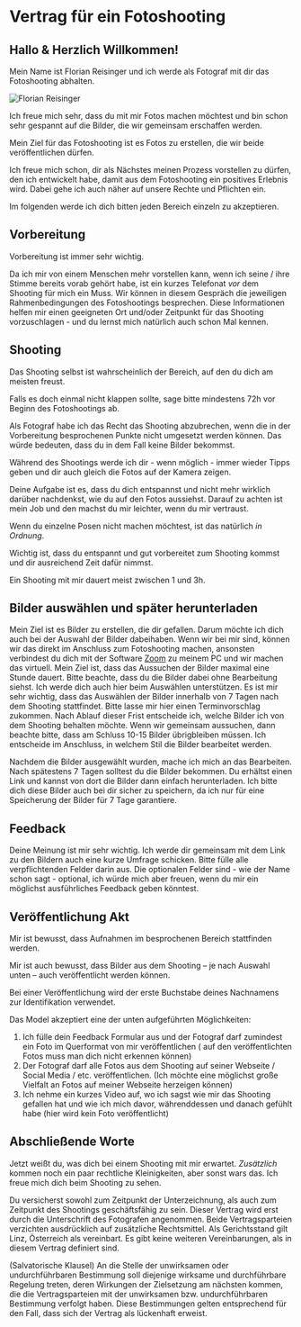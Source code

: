# Vertrag für ein Fotoshooting

## Hallo & Herzlich Willkommen!

Mein Name ist Florian Reisinger und ich werde als Fotograf mit dir das Fotoshooting abhalten.

![Florian Reisinger](https://s.gravatar.com/avatar/c7ea529204771fbc4b3729411057a96a?s=300)

Ich freue mich sehr, dass du mit mir Fotos machen möchtest und bin schon sehr gespannt auf die Bilder, die wir gemeinsam
erschaffen werden.

Mein Ziel für das Fotoshooting ist es Fotos zu erstellen, die wir beide veröffentlichen dürfen.

Ich freue mich schon, dir als Nächstes meinen Prozess vorstellen zu dürfen, den ich entwickelt habe, damit aus dem
Fotoshooting ein positives Erlebnis wird. Dabei gehe ich auch näher auf unsere Rechte und Pflichten ein.

Im folgenden werde ich dich bitten jeden Bereich einzeln zu akzeptieren.

## Vorbereitung

Vorbereitung ist immer sehr wichtig.

Da ich mir von einem Menschen mehr vorstellen kann, wenn ich seine / ihre Stimme bereits vorab gehört habe, ist ein
kurzes Telefonat *vor* dem Shooting für mich ein Muss. Wir können in diesem Gespräch die jeweiligen Rahmenbedingungen
des Fotoshootings besprechen. Diese Informationen helfen mir einen geeigneten Ort und/oder Zeitpunkt für das Shooting
vorzuschlagen - und du lernst mich natürlich auch schon Mal kennen.

## Shooting

Das Shooting selbst ist wahrscheinlich der Bereich, auf den du dich am meisten freust.

Falls es doch einmal nicht klappen sollte, sage bitte mindestens 72h vor Beginn des Fotoshootings ab.

Als Fotograf habe ich das Recht das Shooting abzubrechen, wenn die in der Vorbereitung besprochenen Punkte nicht
umgesetzt werden können. Das würde bedeuten, dass du in dem Fall keine Bilder bekommst.

Während des Shootings werde ich dir - wenn möglich - immer wieder Tipps geben und dir auch gleich die Fotos auf der
Kamera zeigen.

Deine Aufgabe ist es, dass du dich entspannst und nicht mehr wirklich darüber nachdenkst, wie du auf den Fotos
aussiehst. Darauf zu achten ist mein Job und den machst du mir leichter, wenn du mir vertraust.

Wenn du einzelne Posen nicht machen möchtest, ist das natürlich *in Ordnung*.

Wichtig ist, dass du entspannt und gut vorbereitet zum Shooting kommst und dir ausreichend Zeit dafür nimmst.

Ein Shooting mit mir dauert meist zwischen 1 und 3h.

## Bilder auswählen und später herunterladen

Mein Ziel ist es Bilder zu erstellen, die dir gefallen. Darum möchte ich dich auch bei der Auswahl der Bilder
dabeihaben. Wenn wir bei mir sind, können wir das direkt im Anschluss zum Fotoshooting machen, ansonsten verbindest du
dich mit der Software [Zoom](https://zoom.us/) zu meinem PC und wir machen das virtuell. Mein Ziel ist, dass das
Aussuchen der Bilder maximal eine Stunde dauert. Bitte beachte, dass du die Bilder dabei ohne Bearbeitung siehst. Ich
werde dich auch hier beim Auswählen unterstützen. Es ist mir sehr wichtig, dass das Auswählen der Bilder innerhalb von 7
Tagen nach dem Shooting stattfindet. Bitte lasse mir hier einen Terminvorschlag zukommen. Nach Ablauf dieser Frist
entscheide ich, welche Bilder ich von dem Shooting behalten möchte. Wenn wir gemeinsam aussuchen, dann beachte bitte,
dass am Schluss 10-15 Bilder übrigbleiben müssen. Ich entscheide im Anschluss, in welchem Stil die Bilder bearbeitet
werden.

Nachdem die Bilder ausgewählt wurden, mache ich mich an das Bearbeiten. Nach spätestens 7 Tagen solltest du die Bilder
bekommen. Du erhältst einen Link und kannst von dort die Bilder dann einfach herunterladen. Ich bitte dich diese Bilder
auch bei dir sicher zu speichern, da ich nur für eine Speicherung der Bilder für 7 Tage garantiere.

## Feedback

Deine Meinung ist mir sehr wichtig. Ich werde dir gemeinsam mit dem Link zu den Bildern auch eine kurze Umfrage
schicken. Bitte fülle alle verpflichtenden Felder darin aus. Die optionalen Felder sind - wie der Name schon sagt -
optional, ich würde mich aber freuen, wenn du mir ein möglichst ausführliches Feedback geben könntest.

## Veröffentlichung Akt

Mir ist bewusst, dass Aufnahmen im besprochenen Bereich stattfinden werden.

Mir ist auch bewusst, dass Bilder aus dem Shooting – je nach Auswahl unten – auch veröffentlicht werden können.

Bei einer Veröffentlichung wird der erste Buchstabe deines Nachnamens zur Identifikation verwendet.

Das Model akzeptiert eine der unten aufgeführten Möglichkeiten:

1) Ich fülle dein Feedback Formular aus und der Fotograf darf zumindest ein Foto im Querformat von mir veröffentlichen (
   auf den veröffentlichten Fotos muss man dich nicht erkennen können)
2) Der Fotograf darf alle Fotos aus dem Shooting auf seiner Webseite / Social Media / etc. veröffentlichen. (Ich möchte
   eine möglichst große Vielfalt an Fotos auf meiner Webseite herzeigen können)
3) Ich nehme ein kurzes Video auf, wo ich sagst wie mir das Shooting gefallen hat und wie ich mich davor, währenddessen
   und danach gefühlt habe (hier wird kein Foto veröffentlicht)

## Abschließende Worte

Jetzt weißt du, was dich bei einem Shooting mit mir erwartet. *Zusätzlich* kommen noch ein paar rechtliche
Kleinigkeiten, aber sonst wars das. Ich freue mich dich beim Shooting zu sehen.

Du versicherst sowohl zum Zeitpunkt der Unterzeichnung, als auch zum Zeitpunkt des Shootings geschäftsfähig zu sein.
Dieser Vertrag wird erst durch die Unterschrift des Fotografen angenommen. Beide Vertragsparteien verzichten
ausdrücklich auf zusätzliche Rechtsmittel. Als Gerichtsstand gilt Linz, Österreich als vereinbart. Es gibt keine
weiteren Vereinbarungen, als in diesem Vertrag definiert sind.

(Salvatorische Klausel) An die Stelle der unwirksamen oder undurchführbaren Bestimmung soll diejenige wirksame und
durchführbare Regelung treten, deren Wirkungen der Zielsetzung am nächsten kommen, die die Vertragsparteien mit der
unwirksamen bzw. undurchführbaren Bestimmung verfolgt haben. Diese Bestimmungen gelten entsprechend für den Fall, dass
sich der Vertrag als lückenhaft erweist.
